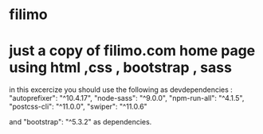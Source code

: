 # filimo 
# just a copy of filimo.com home page using html ,css , bootstrap , sass

in this excercize you should use the following as devdependencies :
    "autoprefixer": "^10.4.17",
    "node-sass": "^9.0.0",
    "npm-run-all": "^4.1.5",
    "postcss-cli": "^11.0.0",
    "swiper": "^11.0.6"
    
and     "bootstrap": "^5.3.2" as dependencies.
    